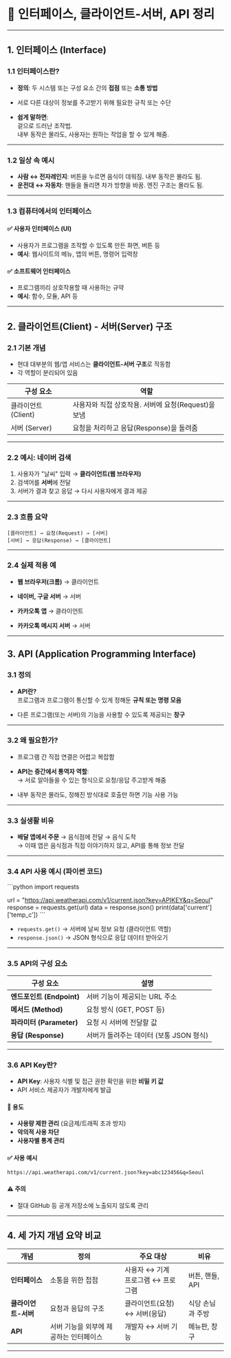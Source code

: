 
# 🔌 인터페이스, 클라이언트-서버, API 정리

---

## 1. 인터페이스 (Interface)

### 1.1 인터페이스란?

- **정의**: 두 시스템 또는 구성 요소 간의 **접점** 또는 **소통 방법**  
- 서로 다른 대상이 정보를 주고받기 위해 필요한 규칙 또는 수단

- **쉽게 말하면**:  
  겉으로 드러난 조작법.  
  내부 동작은 몰라도, 사용자는 원하는 작업을 할 수 있게 해줌.

---

### 1.2 일상 속 예시

- **사람 ↔ 전자레인지**: 버튼을 누르면 음식이 데워짐. 내부 동작은 몰라도 됨.  
- **운전대 ↔ 자동차**: 핸들을 돌리면 차가 방향을 바꿈. 엔진 구조는 몰라도 됨.

---

### 1.3 컴퓨터에서의 인터페이스

#### ✅ 사용자 인터페이스 (UI)
- 사용자가 프로그램을 조작할 수 있도록 만든 화면, 버튼 등
- **예시**: 웹사이트의 메뉴, 앱의 버튼, 명령어 입력창

#### ✅ 소프트웨어 인터페이스
- 프로그램끼리 상호작용할 때 사용하는 규약
- **예시**: 함수, 모듈, API 등

---

## 2. 클라이언트(Client) - 서버(Server) 구조

### 2.1 기본 개념

- 현대 대부분의 웹/앱 서비스는 **클라이언트-서버 구조**로 작동함
- 각 역할이 분리되어 있음

| 구성 요소 | 역할 |
|-----------|------|
| 클라이언트 (Client) | 사용자와 직접 상호작용. 서버에 요청(Request)을 보냄 |
| 서버 (Server) | 요청을 처리하고 응답(Response)을 돌려줌 |

---

### 2.2 예시: 네이버 검색

1. 사용자가 "날씨" 입력 → **클라이언트(웹 브라우저)**
2. 검색어를 **서버**에 전달
3. 서버가 결과 찾고 응답 → 다시 사용자에게 결과 제공

---

### 2.3 흐름 요약

```text
[클라이언트] → 요청(Request) → [서버]
[서버] → 응답(Response) → [클라이언트]
```

---

### 2.4 실제 적용 예

- **웹 브라우저(크롬)** → 클라이언트  
- **네이버, 구글 서버** → 서버

- **카카오톡 앱** → 클라이언트  
- **카카오톡 메시지 서버** → 서버

---

## 3. API (Application Programming Interface)

### 3.1 정의

- **API란?**  
  프로그램과 프로그램이 통신할 수 있게 정해둔 **규칙 또는 명령 모음**

- 다른 프로그램(또는 서버)의 기능을 사용할 수 있도록 제공되는 **창구**

---

### 3.2 왜 필요한가?

- 프로그램 간 직접 연결은 어렵고 복잡함
- **API는 중간에서 통역자 역할**:  
  → 서로 알아들을 수 있는 형식으로 요청/응답 주고받게 해줌

- 내부 동작은 몰라도, 정해진 방식대로 호출만 하면 기능 사용 가능

---

### 3.3 실생활 비유

- **배달 앱에서 주문** → 음식점에 전달 → 음식 도착  
  → 이때 앱은 음식점과 직접 이야기하지 않고, API를 통해 정보 전달

---

### 3.4 API 사용 예시 (파이썬 코드)

\```python
import requests

url = "https://api.weatherapi.com/v1/current.json?key=APIKEY&q=Seoul"
response = requests.get(url)
data = response.json()
print(data['current']['temp_c'])
\```

- `requests.get()` → 서버에 날씨 정보 요청 (클라이언트 역할)
- `response.json()` → JSON 형식으로 응답 데이터 받아오기

---

### 3.5 API의 구성 요소

| 구성 요소 | 설명 |
|-----------|------|
| **엔드포인트 (Endpoint)** | 서버 기능이 제공되는 URL 주소 |
| **메서드 (Method)** | 요청 방식 (GET, POST 등) |
| **파라미터 (Parameter)** | 요청 시 서버에 전달할 값 |
| **응답 (Response)** | 서버가 돌려주는 데이터 (보통 JSON 형식) |

---

### 3.6 API Key란?

- **API Key**: 사용자 식별 및 접근 권한 확인을 위한 **비밀 키 값**
- API 서비스 제공자가 개발자에게 발급

#### 📌 용도
- **사용량 제한 관리** (요금제/트래픽 초과 방지)
- **악의적 사용 차단**
- **사용자별 통계 관리**

#### ✅ 사용 예시
```text
https://api.weatherapi.com/v1/current.json?key=abc123456&q=Seoul
```

#### ⚠️ 주의
- 절대 GitHub 등 공개 저장소에 노출되지 않도록 관리

---

## 4. 세 가지 개념 요약 비교

| 개념 | 정의 | 주요 대상 | 비유 |
|------|------|-----------|------|
| **인터페이스** | 소통을 위한 접점 | 사용자 ↔ 기계<br>프로그램 ↔ 프로그램 | 버튼, 핸들, API |
| **클라이언트-서버** | 요청과 응답의 구조 | 클라이언트(요청) ↔ 서버(응답) | 식당 손님과 주방 |
| **API** | 서버 기능을 외부에 제공하는 인터페이스 | 개발자 ↔ 서버 기능 | 메뉴판, 창구 |

---
